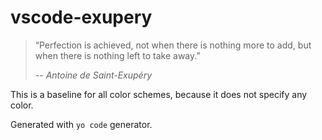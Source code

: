 # vscode-exupery

> “Perfection is achieved, not when there is nothing more to add,
> but when there is nothing left to take away.”
>
> -- <cite>Antoine de Saint-Exupéry</cite>

This is a baseline for all color schemes, because it does not specify any color.

Generated with `yo code` generator.
